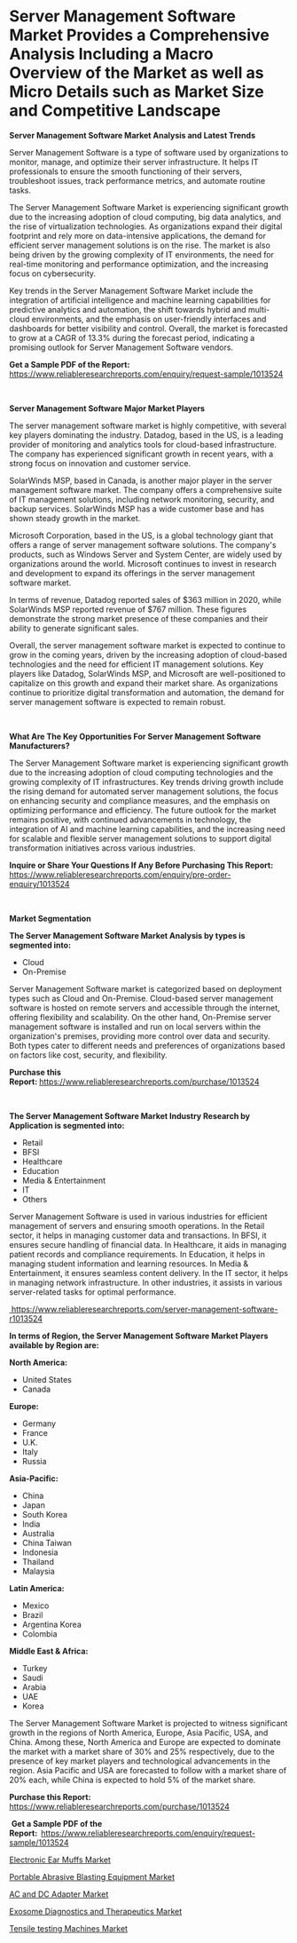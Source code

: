<p><h1>Server Management Software Market Provides a Comprehensive Analysis Including a Macro Overview of the Market as well as Micro Details such as Market Size and Competitive Landscape</h1></p><p><strong>Server Management Software Market Analysis and Latest Trends</strong></p>
<p><p>Server Management Software is a type of software used by organizations to monitor, manage, and optimize their server infrastructure. It helps IT professionals to ensure the smooth functioning of their servers, troubleshoot issues, track performance metrics, and automate routine tasks.</p><p>The Server Management Software Market is experiencing significant growth due to the increasing adoption of cloud computing, big data analytics, and the rise of virtualization technologies. As organizations expand their digital footprint and rely more on data-intensive applications, the demand for efficient server management solutions is on the rise. The market is also being driven by the growing complexity of IT environments, the need for real-time monitoring and performance optimization, and the increasing focus on cybersecurity.</p><p>Key trends in the Server Management Software Market include the integration of artificial intelligence and machine learning capabilities for predictive analytics and automation, the shift towards hybrid and multi-cloud environments, and the emphasis on user-friendly interfaces and dashboards for better visibility and control. Overall, the market is forecasted to grow at a CAGR of 13.3% during the forecast period, indicating a promising outlook for Server Management Software vendors.</p></p>
<p><strong>Get a Sample PDF of the Report:&nbsp;</strong> <a href="https://www.reliableresearchreports.com/enquiry/request-sample/1013524">https://www.reliableresearchreports.com/enquiry/request-sample/1013524</a></p>
<p>&nbsp;</p>
<p><strong>Server Management Software Major Market Players</strong></p>
<p><p>The server management software market is highly competitive, with several key players dominating the industry. Datadog, based in the US, is a leading provider of monitoring and analytics tools for cloud-based infrastructure. The company has experienced significant growth in recent years, with a strong focus on innovation and customer service.</p><p>SolarWinds MSP, based in Canada, is another major player in the server management software market. The company offers a comprehensive suite of IT management solutions, including network monitoring, security, and backup services. SolarWinds MSP has a wide customer base and has shown steady growth in the market.</p><p>Microsoft Corporation, based in the US, is a global technology giant that offers a range of server management software solutions. The company's products, such as Windows Server and System Center, are widely used by organizations around the world. Microsoft continues to invest in research and development to expand its offerings in the server management software market.</p><p>In terms of revenue, Datadog reported sales of $363 million in 2020, while SolarWinds MSP reported revenue of $767 million. These figures demonstrate the strong market presence of these companies and their ability to generate significant sales.</p><p>Overall, the server management software market is expected to continue to grow in the coming years, driven by the increasing adoption of cloud-based technologies and the need for efficient IT management solutions. Key players like Datadog, SolarWinds MSP, and Microsoft are well-positioned to capitalize on this growth and expand their market share. As organizations continue to prioritize digital transformation and automation, the demand for server management software is expected to remain robust.</p></p>
<p>&nbsp;</p>
<p><strong>What Are The Key Opportunities For Server Management Software Manufacturers?</strong></p>
<p><p>The Server Management Software market is experiencing significant growth due to the increasing adoption of cloud computing technologies and the growing complexity of IT infrastructures. Key trends driving growth include the rising demand for automated server management solutions, the focus on enhancing security and compliance measures, and the emphasis on optimizing performance and efficiency. The future outlook for the market remains positive, with continued advancements in technology, the integration of AI and machine learning capabilities, and the increasing need for scalable and flexible server management solutions to support digital transformation initiatives across various industries.</p></p>
<p><strong>Inquire or Share Your Questions If Any Before Purchasing This Report:</strong> <a href="https://www.reliableresearchreports.com/enquiry/pre-order-enquiry/1013524">https://www.reliableresearchreports.com/enquiry/pre-order-enquiry/1013524</a></p>
<p>&nbsp;</p>
<p><strong>Market Segmentation</strong></p>
<p><strong>The Server Management Software Market Analysis by types is segmented into:</strong></p>
<p><ul><li>Cloud</li><li>On-Premise</li></ul></p>
<p><p>Server Management Software market is categorized based on deployment types such as Cloud and On-Premise. Cloud-based server management software is hosted on remote servers and accessible through the internet, offering flexibility and scalability. On the other hand, On-Premise server management software is installed and run on local servers within the organization's premises, providing more control over data and security. Both types cater to different needs and preferences of organizations based on factors like cost, security, and flexibility.</p></p>
<p><strong>Purchase this Report:&nbsp;</strong><a href="https://www.reliableresearchreports.com/purchase/1013524">https://www.reliableresearchreports.com/purchase/1013524</a></p>
<p>&nbsp;</p>
<p><strong>The Server Management Software Market Industry Research by Application is segmented into:</strong></p>
<p><ul><li>Retail</li><li>BFSI</li><li>Healthcare</li><li>Education</li><li>Media & Entertainment</li><li>IT</li><li>Others</li></ul></p>
<p><p>Server Management Software is used in various industries for efficient management of servers and ensuring smooth operations. In the Retail sector, it helps in managing customer data and transactions. In BFSI, it ensures secure handling of financial data. In Healthcare, it aids in managing patient records and compliance requirements. In Education, it helps in managing student information and learning resources. In Media & Entertainment, it ensures seamless content delivery. In the IT sector, it helps in managing network infrastructure. In other industries, it assists in various server-related tasks for optimal performance.</p></p>
<p><a href="https://www.reliableresearchreports.com/server-management-software-r1013524">&nbsp;https://www.reliableresearchreports.com/server-management-software-r1013524</a></p>
<p><strong>In terms of Region, the Server Management Software Market Players available by Region are:</strong></p>
<p>
    <p> <strong> North America: </strong>
        <ul>
            <li>United States</li>
            <li>Canada</li>
        </ul>
        </p> 
    <p> <strong> Europe: </strong>
        <ul>
            <li>Germany</li>
            <li>France</li>
            <li>U.K.</li>
            <li>Italy</li>
            <li>Russia</li>
        </ul>
        </p> 
    <p> <strong> Asia-Pacific: </strong>
        <ul>
            <li>China</li>
            <li>Japan</li>
            <li>South Korea</li>
            <li>India</li>
            <li>Australia</li>
            <li>China Taiwan</li>
            <li>Indonesia</li>
            <li>Thailand</li>
            <li>Malaysia</li>
        </ul>
        </p> 
    <p> <strong> Latin America: </strong>
        <ul>
            <li>Mexico</li>
            <li>Brazil</li>
            <li>Argentina Korea</li>
            <li>Colombia</li>
        </ul>
        </p> 
    <p> <strong> Middle East & Africa: </strong>
        <ul>
            <li>Turkey</li>
            <li>Saudi</li>
            <li>Arabia</li>
            <li>UAE</li>
            <li>Korea</li>
        </ul>
    </p>
    </p>
<p><p>The Server Management Software Market is projected to witness significant growth in the regions of North America, Europe, Asia Pacific, USA, and China. Among these, North America and Europe are expected to dominate the market with a market share of 30% and 25% respectively, due to the presence of key market players and technological advancements in the region. Asia Pacific and USA are forecasted to follow with a market share of 20% each, while China is expected to hold 5% of the market share.</p></p>
<p><strong>Purchase this Report: </strong><a href="https://www.reliableresearchreports.com/purchase/1013524">https://www.reliableresearchreports.com/purchase/1013524</a></p>
<p>&nbsp;<strong>Get a Sample PDF of the Report:&nbsp;&nbsp;</strong><a href="https://www.reliableresearchreports.com/enquiry/request-sample/1013524">https://www.reliableresearchreports.com/enquiry/request-sample/1013524</a></p>
<p><strong></strong></p>
<p><p><a href="https://github.com/wrwgzwbr35/Market-Research-Report-List-2/blob/main/electronic-ear-muffs-market.md">Electronic Ear Muffs Market</a></p><p><a href="https://github.com/mdhefjumiah/Market-Research-Report-List-2/blob/main/portable-abrasive-blasting-equipment-market.md">Portable Abrasive Blasting Equipment Market</a></p><p><a href="https://github.com/nusratjahan12006/Market-Research-Report-List-2/blob/main/ac-and-dc-adapter-market.md">AC and DC Adapter Market</a></p><p><a href="https://github.com/BurtonGALEN/Market-Research-Report-List-1/blob/main/exosome-diagnostics-and-therapeutics-market.md">Exosome Diagnostics and Therapeutics Market</a></p><p><a href="https://github.com/VincentButlerjXXf/Market-Research-Report-List-1/blob/main/tensile-testing-machines-market.md">Tensile testing Machines Market</a></p></p>